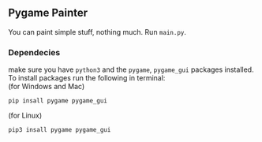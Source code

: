 ## Pygame Painter
You can paint simple stuff, nothing much. Run `main.py`.

### Dependecies
make sure you have `python3` and the `pygame`, `pygame_gui` packages installed. To install packages run the following in terminal: <br/>
(for Windows and Mac)<br/>
```
pip insall pygame pygame_gui
```
(for Linux)<br/>
```
pip3 insall pygame pygame_gui
```
